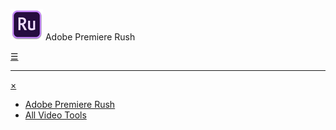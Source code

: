 ![Rush](/rush.png "") Adobe Premiere Rush

[&#9776;](#menu)

---

[&times;](#)
- [Adobe Premiere Rush](/)
- [All Video Tools](/5-bsl.html)
